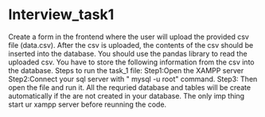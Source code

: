# Interview_task1
Create a form in the frontend where the user will upload the provided csv file (data.csv). After the csv is uploaded, the contents of the csv should be inserted into the database. You should use the pandas library to read the uploaded csv. You have to store the following information from the csv into the database.
Steps to run the task_1 file:
Step1:Open the XAMPP server
Step2:Connect your sql server with " mysql -u root" command.
Step3: Then open the file and run it.
All the requried database and tables will be create automatically if the are not created in your database.
The only imp thing start ur xampp server before reunning the code.
